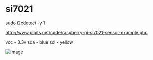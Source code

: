 # si7021


sudo i2cdetect -y 1




http://www.pibits.net/code/raspberry-pi-si7021-sensor-example.php

vcc - 3.3v
sda - blue
scl - yellow

![image](https://raw.githubusercontent.com/riotgibbon/raspberrypi/master/sensors/si7021/pi-and-si7021_bb.png)
